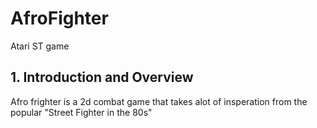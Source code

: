 # AfroFighter

Atari ST game 
## 1. Introduction and Overview

Afro frighter is a 2d combat game that takes alot of insperation from the popular "Street Fighter in the 80s"
